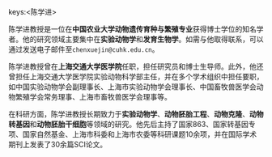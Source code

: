 keys:<陈学进>


陈学进教授是一位在**中国农业大学动物遗传育种与繁殖专业**获得博士学位的知名学者。他的研究领域主要集中在**实验动物学**和**发育生物学**。如需与他取得联系，可以通过发送电子邮件至`chenxuejin@cuhk.edu.cn`。

陈学进教授曾在**上海交通大学医学院**任职，担任研究员和博士生导师。此外，他还曾担任上海交通大学医学院实验动物科学部主任，并在多个学术组织中担任要职，如中国实验动物学会副理事长、上海市实验动物学会理事长、中国畜牧兽医学会动物繁殖学会常务理事、上海市畜牧兽医学会理事等。

在科研方面，陈学进教授长期致力于**实验动物学**、**动物胚胎工程**、**动物克隆**、**动物转基因**和**动物胚胎干细胞**等领域的研究。他先后主持了国家863、国家转基因专项、国家自然基金、上海市科委和上海市农委等科研课题10余项，并在国际学术期刊上发表了30余篇SCI论文。